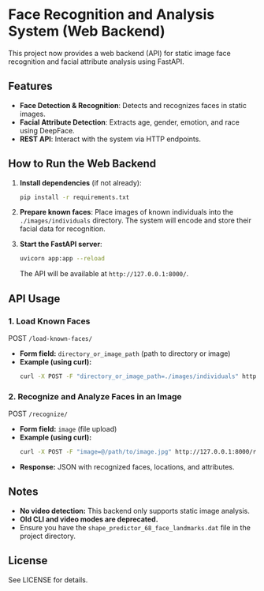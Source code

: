 # Face Recognition and Analysis System (Web Backend)

This project now provides a web backend (API) for static image face recognition and facial attribute analysis using FastAPI.

## Features
- **Face Detection & Recognition**: Detects and recognizes faces in static images.
- **Facial Attribute Detection**: Extracts age, gender, emotion, and race using DeepFace.
- **REST API**: Interact with the system via HTTP endpoints.

## How to Run the Web Backend

1. **Install dependencies** (if not already):
   ```bash
   pip install -r requirements.txt
   ```

2. **Prepare known faces**:
   Place images of known individuals into the `./images/individuals` directory. The system will encode and store their facial data for recognition.

3. **Start the FastAPI server**:
   ```bash
   uvicorn app:app --reload
   ```
   The API will be available at `http://127.0.0.1:8000/`.

## API Usage

### 1. Load Known Faces
POST `/load-known-faces/`
- **Form field:** `directory_or_image_path` (path to directory or image)
- **Example (using curl):**
  ```bash
  curl -X POST -F "directory_or_image_path=./images/individuals" http://127.0.0.1:8000/load-known-faces/
  ```

### 2. Recognize and Analyze Faces in an Image
POST `/recognize/`
- **Form field:** `image` (file upload)
- **Example (using curl):**
  ```bash
  curl -X POST -F "image=@/path/to/image.jpg" http://127.0.0.1:8000/recognize/
  ```
- **Response:** JSON with recognized faces, locations, and attributes.

## Notes
- **No video detection:** This backend only supports static image analysis.
- **Old CLI and video modes are deprecated.**
- Ensure you have the `shape_predictor_68_face_landmarks.dat` file in the project directory.

## License
See LICENSE for details.

